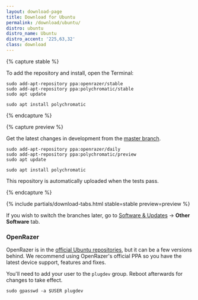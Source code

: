 ```yaml
---
layout: download-page
title: Download for Ubuntu
permalink: /download/ubuntu/
distro: ubuntu
distro_name: Ubuntu
distro_accent: '225,63,32'
class: download
---
```


{% capture stable %}

To add the repository and install, open the Terminal:

```shell
sudo add-apt-repository ppa:openrazer/stable
sudo add-apt-repository ppa:polychromatic/stable
sudo apt update

sudo apt install polychromatic
```

{% endcapture %}

{% capture preview %}

Get the latest changes in development from the [master branch](https://github.com/polychromatic/polychromatic/commits/master).

```shell
sudo add-apt-repository ppa:openrazer/daily
sudo add-apt-repository ppa:polychromatic/preview
sudo apt update

sudo apt install polychromatic
```

This repository is automatically uploaded when the tests pass.

{% endcapture %}

{% include partials/download-tabs.html
    stable=stable
    preview=preview
%}

If you wish to switch the branches later, go to [Software & Updates](https://wiki.ubuntu.com/SoftwareAndUpdatesSettings)
→ **Other Software** tab.


### OpenRazer

OpenRazer is in the [official Ubuntu repositories], but it can be a few versions behind.
We recommend using OpenRazer's official PPA so you have the latest device support, features and fixes.

You'll need to add your user to the `plugdev` group. Reboot afterwards for changes to take effect.

```shell
sudo gpasswd -a $USER plugdev
```

[official Ubuntu repositories]: https://packages.ubuntu.com/search?keywords=openrazer
